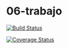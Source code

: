 # 06-trabajo

[![Build Status](https://travis-ci.org/JuaniBernard/06-trabajo.svg?branch=master)](https://travis-ci.org/JuaniBernard/06-trabajo)

[![Coverage Status](https://coveralls.io/repos/github/JuaniBernard/06-trabajo/badge.svg?branch=master)](https://coveralls.io/github/JuaniBernard/06-trabajo?branch=master)
